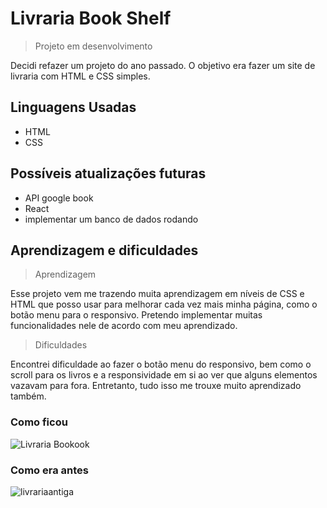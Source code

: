 # Livraria Book Shelf

> Projeto em desenvolvimento

Decidi refazer um projeto do ano passado. O objetivo era fazer um site de livraria com HTML e CSS simples.  

## Linguagens Usadas
- HTML 
- CSS

## Possíveis atualizações futuras
- API google book
- React
- implementar um banco de dados rodando

## Aprendizagem e dificuldades

>Aprendizagem 

Esse projeto vem me trazendo muita aprendizagem em níveis de CSS e HTML que posso usar para melhorar cada vez mais minha página, como o botão menu para o responsivo. Pretendo implementar muitas funcionalidades nele de acordo com meu aprendizado. 

>Dificuldades

Encontrei dificuldade ao fazer o botão menu do responsivo, bem como o scroll para os livros e a responsividade em si ao ver que alguns elementos vazavam para fora. Entretanto, tudo isso me trouxe muito aprendizado também. 

### Como ficou 
![Livraria Bookook](https://github.com/mejessica/livrariaBookook/assets/82670472/eb75dd1f-1faf-4384-aebb-df1084456e8d)
### Como era antes
![livrariaantiga](https://github.com/mejessica/livrariaBookook/assets/82670472/eed39e7d-d128-4757-a9f8-a43b48478d34)



